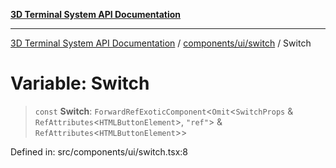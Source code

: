 [**3D Terminal System API Documentation**](../../../../README.md)

***

[3D Terminal System API Documentation](../../../../README.md) / [components/ui/switch](../README.md) / Switch

# Variable: Switch

> `const` **Switch**: `ForwardRefExoticComponent`\<`Omit`\<`SwitchProps` & `RefAttributes`\<`HTMLButtonElement`\>, `"ref"`\> & `RefAttributes`\<`HTMLButtonElement`\>\>

Defined in: src/components/ui/switch.tsx:8
